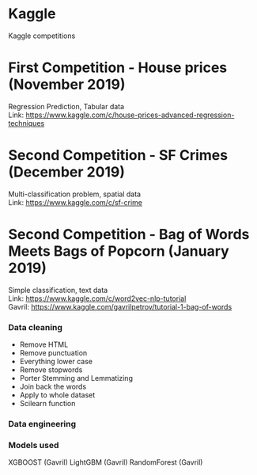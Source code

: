 # Kaggle
Kaggle competitions

# First Competition - House prices (November 2019)
Regression Prediction, Tabular data
<br> Link: https://www.kaggle.com/c/house-prices-advanced-regression-techniques

# Second Competition - SF Crimes (December 2019)
Multi-classification problem, spatial data
<br> Link: https://www.kaggle.com/c/sf-crime

# Second Competition - Bag of Words Meets Bags of Popcorn (January 2019)
Simple classification, text data
<br> Link: https://www.kaggle.com/c/word2vec-nlp-tutorial
<br> Gavril: https://www.kaggle.com/gavrilpetrov/tutorial-1-bag-of-words

### Data cleaning
- Remove HTML
- Remove punctuation
- Everything lower case
- Remove stopwords
- Porter Stemming and Lemmatizing
- Join back the words
- Apply to whole dataset
- Scilearn function

### Data engineering


### Models used
XGBOOST (Gavril)
LightGBM (Gavril)
RandomForest (Gavril)

